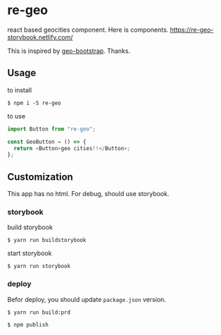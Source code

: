 # re-geo

react based geocities component.
Here is components. https://re-geo-storybook.netlify.com/

This is inspired by [geo-bootstrap](https://github.com/divshot/geo-bootstrap). Thanks.

## Usage

to install

```
$ npm i -S re-geo
```

to use

```js
import Button from "re-geo";

const GeoButton = () => {
  return <Button>geo cities!!</Button>;
};
```

## Customization

This app has no html.
For debug, should use storybook.

### storybook

build storybook

```
$ yarn run buildstorybook
```

start storybook

```
$ yarn run storybook
```

### deploy

Befor deploy, you should update `package.json` version.

```
$ yarn run build:prd

$ npm publish
```
